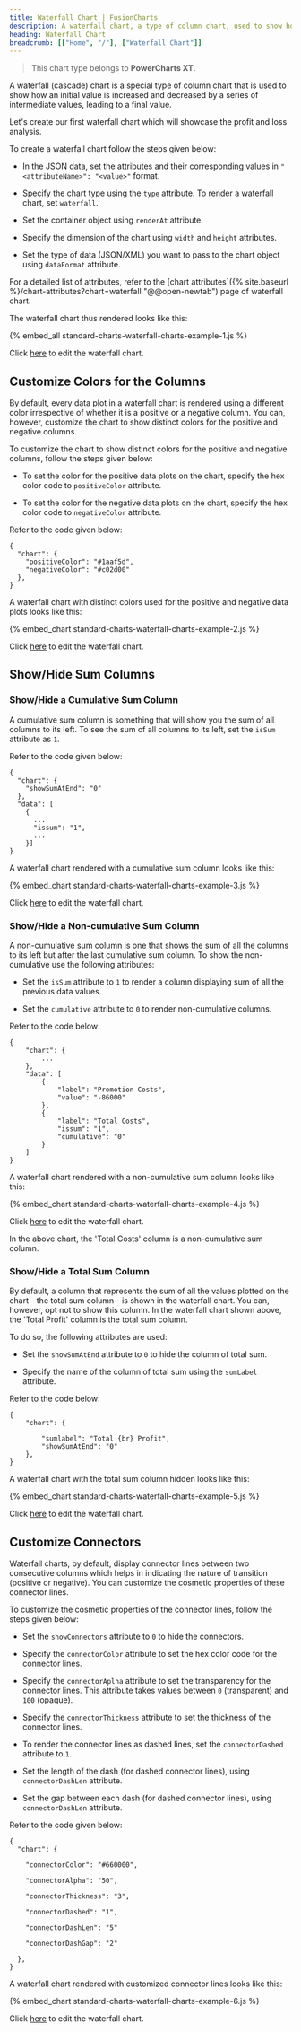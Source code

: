 ```yaml
---
title: Waterfall Chart | FusionCharts
description: A waterfall chart, a type of column chart, used to show how an initial value is increased/decreased by a series of intermediate values, to a final value
heading: Waterfall Chart
breadcrumb: [["Home", "/"], ["Waterfall Chart"]]
---
```


> This chart type belongs to **PowerCharts XT**.

A waterfall (cascade) chart is a special type of column chart that is used to show how an initial value is increased and decreased by a series of intermediate values, leading to a final value.

Let's create our first waterfall chart which will showcase the profit and loss analysis.

To create a waterfall chart follow the steps given below:

* In the JSON data, set the attributes and their corresponding values in `"<attributeName>": "<value>"` format.

* Specify the chart type using the `type` attribute. To render a waterfall chart, set `waterfall`.

* Set the container object using `renderAt` attribute.

* Specify the dimension of the chart using `width` and `height` attributes.

* Set the type of data (JSON/XML) you want to pass to the chart object using `dataFormat` attribute.

For a detailed list of attributes, refer to the [chart attributes]({% site.baseurl %}/chart-attributes?chart=waterfall "@@open-newtab") page of waterfall chart.

The waterfall chart thus rendered looks like this:

{% embed_all standard-charts-waterfall-charts-example-1.js %}

Click [here](http://jsfiddle.net/fusioncharts/r9uwA/ "@@open-newtab") to edit the waterfall chart.

## Customize Colors for the Columns

By default, every data plot in a waterfall chart is rendered using a different color irrespective of whether it is a positive or a negative column. You can, however, customize the chart to show distinct colors for the positive and negative columns.

To customize the chart to show distinct colors for the positive and negative columns, follow the steps given below:

* To set the color for the positive data plots on the chart, specify the hex color code to `positiveColor` attribute.

* To set the color for the negative data plots on the chart, specify the hex color code to `negativeColor` attribute.

Refer to the code given below:

```
{
  "chart": {
    "positiveColor": "#1aaf5d",
    "negativeColor": "#c02d00"
  },
}

```

A waterfall chart with distinct colors used for the positive and negative data plots looks like this:

{% embed_chart standard-charts-waterfall-charts-example-2.js %}

Click [here](http://jsfiddle.net/fusioncharts/fp5uh8p6/ "@@open-newtab") to edit the waterfall chart.

## Show/Hide Sum Columns

### Show/Hide a Cumulative Sum Column

A cumulative sum column is something that will show you the sum of all columns to its left. To see the sum of all columns to its left, set the `isSum` attribute as `1`. 

Refer to the code given below:

```
{
  "chart": {
    "showSumAtEnd": "0"
  },
  "data": [
    {
      ...
      "issum": "1",
      ...
    }]
}

```
A waterfall chart rendered with a cumulative sum column looks like this:

{% embed_chart standard-charts-waterfall-charts-example-3.js %}

Click [here](http://jsfiddle.net/fusioncharts/478ur96x/ "@@open-newtab") to edit the waterfall chart.

### Show/Hide a Non-cumulative Sum Column

A non-cumulative sum column is one that shows the sum of all the columns to its left but after the last cumulative sum column. To show the non-cumulative use the following attributes:

* Set the `isSum` attribute to `1` to render a column displaying sum of all the previous data values.

* Set the `cumulative` attribute to `0` to render non-cumulative columns.

Refer to the  code below:

```
{
    "chart": {
        ...
    },
    "data": [
        {
            "label": "Promotion Costs",
            "value": "-86000"
        },
        {
            "label": "Total Costs",
            "issum": "1",
            "cumulative": "0"
        }
    ]
}

```

A waterfall chart rendered with a non-cumulative sum column looks like this:

{% embed_chart standard-charts-waterfall-charts-example-4.js %}

Click [here](http://jsfiddle.net/fusioncharts/1crgnjar/ "@@open-newtab") to edit the waterfall chart.

In the above chart, the 'Total Costs' column is a non-cumulative sum column.

### Show/Hide a Total Sum Column

By default, a column that represents the sum of all the values plotted on the chart - the total sum column - is shown in the waterfall chart. You can, however, opt not to show this column. In the waterfall chart shown above, the 'Total Profit' column is the total sum column.

To do so, the following attributes are used:

* Set the `showSumAtEnd` attribute to `0` to hide the column of total sum.

* Specify the name of the column of total sum using the `sumLabel` attribute.

Refer to the code below:

```
{
    "chart": {
        
        "sumlabel": "Total {br} Profit",
        "showSumAtEnd": "0"
    },
}

```
A waterfall chart with the total sum column hidden looks like this:

{% embed_chart standard-charts-waterfall-charts-example-5.js %}

Click [here](http://jsfiddle.net/fusioncharts/tvmospjo/ "@@open-newtab") to edit the waterfall chart.

## Customize Connectors

Waterfall charts, by default, display connector lines between two consecutive columns which helps in indicating the nature of transition (positive or negative). You can customize the cosmetic properties of these connector lines.

To customize the cosmetic properties of the connector lines, follow the steps given below:

* Set the `showConnectors` attribute to `0` to hide the connectors.

* Specify the `connectorColor` attribute to set the hex color code for the connector lines.

* Specify the `connectorAplha` attribute to set the transparency for the connector lines. This attribute takes values between `0` (transparent) and `100` (opaque).

* Specify the `connectorThickness` attribute to set the thickness of the connector lines.

* To render the connector lines as dashed lines, set the `connectorDashed` attribute to `1`. 

* Set the length of the dash (for dashed connector lines), using `connectorDashLen` attribute.

* Set the gap between each dash (for dashed connector lines), using `connectorDashLen` attribute.

Refer to the code given below:

```
{
  "chart": {

    "connectorColor": "#660000",

    "connectorAlpha": "50",

    "connectorThickness": "3",

    "connectorDashed": "1",

    "connectorDashLen": "5"

    "connectorDashGap": "2"

  },
}

```
A waterfall chart rendered with customized connector lines looks like this:

{% embed_chart standard-charts-waterfall-charts-example-6.js %}

Click [here](http://jsfiddle.net/fusioncharts/mo48mf9s/ "@@open-newtab") to edit the waterfall chart.